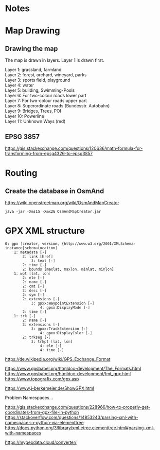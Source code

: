 # Notes

# Map Drawing

## Drawing the map

The map is drawn in layers. Layer 1 is drawn first.

Layer 1: grassland, farmland  
Layer 2: forest, orchard, wineyard, parks   
Layer 3: sports field, playground  
Layer 4: water  
Layer 5: building, Swimming-Pools  
Layer 6: For two-colour roads lower part  
Layer 7: For two-colour roads upper part  
Layer 8: Superordinate roads (Bundesstr. Autobahn)  
Layer 9: Bridges, Trees, POI  
Layer 10: Powerline  
Layer 11: Unknown Ways (red)  

## EPSG 3857

https://gis.stackexchange.com/questions/120636/math-formula-for-transforming-from-epsg4326-to-epsg3857


# Routing


## Create the database in OsmAnd

https://wiki.openstreetmap.org/wiki/OsmAndMapCreator

    java -jar -Xms1G -Xmx2G OsmAndMapCreator.jar





# GPX XML structure

```
0: gpx [creator, version, {http://www.w3.org/2001/XMLSchema-instance}schemaLocation]
    1: metadata [-]
        2: link [href]
            3: text [-]
        2: time [-]
        2: bounds [maxlat, maxlon, minlat, minlon]
    1: wpt [lat, lon]
        2: ele [-]
        2: name [-]
        2: cmt [-]
        2: desc [-]
        2: sym [-]
        2: extensions [-]
            3: gpxx:WaypointExtension [-]
                4: gpxx:DisplayMode [-]
        2: time [-]
    1: trk [-]
        2: name [-]
        2: extensions [-]
            3: gpxx:TrackExtension [-]
                4: gpxx:DisplayColor [-]
        2: trkseg [-]
            3: trkpt [lat, lon]
                4: ele [-]
                4: time [-]
```

<https://de.wikipedia.org/wiki/GPS_Exchange_Format>

<https://www.gpsbabel.org/htmldoc-development/The_Formats.html>
<https://www.gpsbabel.org/htmldoc-development/fmt_gpx.html>
<https://www.topografix.com/gpx.asp>

<https://www.j-berkemeier.de/ShowGPX.html>

Problem Namespaces...

<https://gis.stackexchange.com/questions/228966/how-to-properly-get-coordinates-from-gpx-file-in-python>
<https://stackoverflow.com/questions/14853243/parsing-xml-with-namespace-in-python-via-elementtree>
<https://docs.python.org/3/library/xml.etree.elementtree.html#parsing-xml-with-namespaces>

<https://mygeodata.cloud/converter/>

